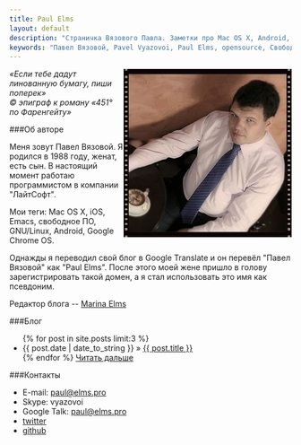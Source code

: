 ```yaml
---
title: Paul Elms
layout: default
description: "Страничка Вязового Павла. Заметки про Mac OS X, Android, свободное ПО, iOS и не только."
keywords: "Павел Вязовой, Pavel Vyazovoi, Paul Elms, opensource, Свободное ПО, linux, android, macosx, osx, apple, ios, webdev, web development, emacs"
---
```

<img src="/images/photo.jpg" alt="Фото" title="Фото" style="float: right;">
  
_&laquo;Если тебе дадут линованную бумагу, пиши поперек&raquo;  
&copy; эпиграф к роману &laquo;451&deg; по Фаренгейту&raquo;_
  
###Об авторе

Меня зовут Павел Вязовой. Я родился в 1988 году, женат, есть сын. В настоящий момент работаю программистом в компании "ЛайтСофт".

Мои теги: Mac OS X, iOS, Emacs, свободное ПО, GNU/Linux, Android, Google Chrome OS.
	
Однажды я переводил свой блог в Google Translate и он перевёл "Павел Вязовой" как "Paul Elms". После этого моей жене пришло в голову зарегистрировать такой домен, а я стал использовать это имя как псевдоним.
    
Редактор блога -- [Marina Elms](http://marina.elms.pro)

###Блог
	
<ul>
	{% for post in site.posts limit:3 %}
  		<li><span>{{ post.date | date_to_string }}</span> &raquo; <a href="{{ post.url }}">{{ post.title }}</a></li>
	{% endfor %}
	<a href="/blog/">Читать дальше</a>
</ul>
  
###Контакты
    
- E-mail: <a href="mailto:paul@elms.pro">paul@elms.pro</a>
- Skype: vyazovoi
- Google Talk: paul@elms.pro
- [twitter](http://twitter.com/vyazovoi)
- [github](http://github.com/vyazovoi)

<div class="clear"></div>

